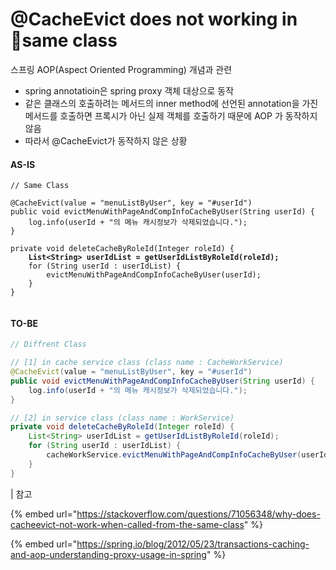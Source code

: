 # @CacheEvict does not working in same class

스프링 AOP(Aspect Oriented Programming) 개념과 관련

* spring annotatioin은 spring proxy 객체 대상으로 동작
* 같은 클래스의 호출하려는 메서드의 inner method에 선언된 annotation을 가진 메서드를 호출하면 프록시가 아닌 실제 객체를 호출하기 때문에 AOP 가 동작하지 않음
* 따라서 @CacheEvict가 동작하지 않은 상황

#### AS-IS

<pre class="language-java"><code class="lang-java">// Same Class
    
@CacheEvict(value = "menuListByUser", key = "#userId")
public void evictMenuWithPageAndCompInfoCacheByUser(String userId) {
    log.info(userId + "의 메뉴 캐시정보가 삭제되었습니다.");
}

private void deleteCacheByRoleId(Integer roleId) {
<strong>    List&#x3C;String> userIdList = getUserIdListByRoleId(roleId);
</strong>    for (String userId : userIdList) {
        evictMenuWithPageAndCompInfoCacheByUser(userId);
    }
}

</code></pre>

#### TO-BE

```java
// Diffrent Class

// [1] in cache service class (class name : CacheWorkService)
@CacheEvict(value = "menuListByUser", key = "#userId")
public void evictMenuWithPageAndCompInfoCacheByUser(String userId) {
    log.info(userId + "의 메뉴 캐시정보가 삭제되었습니다.");
}

// [2] in service class (class name : WorkService)
private void deleteCacheByRoleId(Integer roleId) {
    List<String> userIdList = getUserIdListByRoleId(roleId);
    for (String userId : userIdList) {
        cacheWorkService.evictMenuWithPageAndCompInfoCacheByUser(userId);
    }
}

```



\| 참고

{% embed url="https://stackoverflow.com/questions/71056348/why-does-cacheevict-not-work-when-called-from-the-same-class" %}

{% embed url="https://spring.io/blog/2012/05/23/transactions-caching-and-aop-understanding-proxy-usage-in-spring" %}
